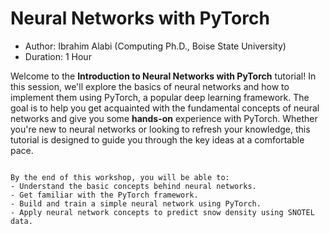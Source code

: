 # Neural Networks with PyTorch

- Author: Ibrahim Alabi (Computing Ph.D., Boise State University)
- Duration: 1 Hour

Welcome to the **Introduction to Neural Networks with PyTorch** tutorial! In this session, we'll explore the basics of neural networks and how to implement them using PyTorch, a popular deep learning framework. The goal is to help you get acquainted with the fundamental concepts of neural networks and give you some **hands-on** experience with PyTorch. Whether you're new to neural networks or looking to refresh your knowledge, this tutorial is designed to guide you through the key ideas at a comfortable pace.

```{note} ## Learning Goals

By the end of this workshop, you will be able to:
- Understand the basic concepts behind neural networks.
- Get familiar with the PyTorch framework.
- Build and train a simple neural network using PyTorch.
- Apply neural network concepts to predict snow density using SNOTEL data.
```

```{tableofcontents}
```
